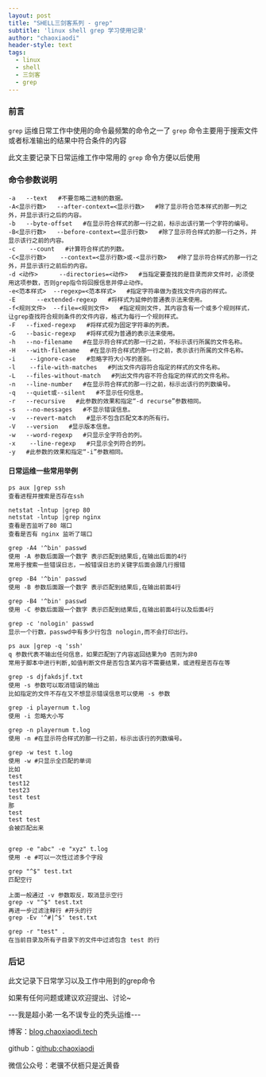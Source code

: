 ```yaml
---
layout: post
title: "SHELL三剑客系列 - grep"
subtitle: 'linux shell grep 学习使用记录'
author: "chaoxiaodi"
header-style: text
tags:
  - linux
  - shell
  - 三剑客
  - grep
---
```


### 前言

`grep` 运维日常工作中使用的命令最频繁的命令之一了
`grep` 命令主要用于搜索文件或者标准输出的结果中符合条件的内容

此文主要记录下日常运维工作中常用的 `grep` 命令方便以后使用

### 命令参数说明

    -a   --text   #不要忽略二进制的数据。
    -A<显示行数>   --after-context=<显示行数>   #除了显示符合范本样式的那一列之外，并显示该行之后的内容。
    -b   --byte-offset   #在显示符合样式的那一行之前，标示出该行第一个字符的编号。
    -B<显示行数>   --before-context=<显示行数>   #除了显示符合样式的那一行之外，并显示该行之前的内容。
    -c    --count   #计算符合样式的列数。
    -C<显示行数>    --context=<显示行数>或-<显示行数>   #除了显示符合样式的那一行之外，并显示该行之前后的内容。
    -d <动作>      --directories=<动作>   #当指定要查找的是目录而非文件时，必须使用这项参数，否则grep指令将回报信息并停止动作。
    -e<范本样式>  --regexp=<范本样式>   #指定字符串做为查找文件内容的样式。
    -E      --extended-regexp   #将样式为延伸的普通表示法来使用。
    -f<规则文件>  --file=<规则文件>   #指定规则文件，其内容含有一个或多个规则样式，让grep查找符合规则条件的文件内容，格式为每行一个规则样式。
    -F   --fixed-regexp   #将样式视为固定字符串的列表。
    -G   --basic-regexp   #将样式视为普通的表示法来使用。
    -h   --no-filename   #在显示符合样式的那一行之前，不标示该行所属的文件名称。
    -H   --with-filename   #在显示符合样式的那一行之前，表示该行所属的文件名称。
    -i    --ignore-case   #忽略字符大小写的差别。
    -l    --file-with-matches   #列出文件内容符合指定的样式的文件名称。
    -L   --files-without-match   #列出文件内容不符合指定的样式的文件名称。
    -n   --line-number   #在显示符合样式的那一行之前，标示出该行的列数编号。
    -q   --quiet或--silent   #不显示任何信息。
    -r   --recursive   #此参数的效果和指定“-d recurse”参数相同。
    -s   --no-messages   #不显示错误信息。
    -v   --revert-match   #显示不包含匹配文本的所有行。
    -V   --version   #显示版本信息。
    -w   --word-regexp   #只显示全字符合的列。
    -x    --line-regexp   #只显示全列符合的列。
    -y   #此参数的效果和指定“-i”参数相同。

#### 日常运维一些常用举例

    ps aux |grep ssh
    查看进程并搜索是否存在ssh
    
    netstat -lntup |grep 80      
    netstat -lntup |grep nginx
    查看是否监听了80 端口 
    查看是否有 nginx 监听了端口
    
    grep -A4 '^bin' passwd
    使用 -A 参数后面跟一个数字 表示匹配到结果后,在输出后面的4行
    常用于搜索一些错误日志，一般错误日志的关键字后面会跟几行报错
    
    grep -B4 '^bin' passwd
    使用 -B 参数后面跟一个数字 表示匹配到结果后,在输出前面4行
    
    grep -B4 '^bin' passwd
    使用 -C 参数后面跟一个数字 表示匹配到结果后,在输出前面4行以及后面4行
    
    grep -c 'nologin' passwd
    显示一个行数，passwd中有多少行包含 nologin,而不会打印出行。
    
    ps aux |grep -q 'ssh'
    q 参数代表不输出任何信息，如果匹配到了内容返回结果为0 否则为非0 
    常用于脚本中进行判断,如值判断文件是否包含某内容不需要结果，或进程是否存在等
    
    grep -s djfakdsjf.txt
    使用 -s 参数可以取消错误的输出
    比如指定的文件不存在又不想显示错误信息可以使用 -s 参数
    
    grep -i playernum t.log
    使用 -i 忽略大小写
    
    grep -n playernum t.log
    使用 -n #在显示符合样式的那一行之前，标示出该行的列数编号。
    
    grep -w test t.log
    使用 -w #只显示全匹配的单词
    比如
    test
    test12
    test23
    test test
    那
    test
    test test 
    会被匹配出来
    
    
    grep -e "abc" -e "xyz" t.log
    使用 -e #可以一次性过滤多个字段
    
    grep "^$" test.txt
    匹配空行
    
    上面一般通过 -v 参数取反，取消显示空行
    grep -v "^$" test.txt
    再进一步过滤注释行 #开头的行
    grep -Ev '^#|^$' test.txt
    
    grep -r "test" .
    在当前目录及所有子目录下的文件中过滤包含 test 的行
    
    

### 后记
此文记录下日常学习以及工作中用到的grep命令
    
如果有任何问题或建议欢迎提出、讨论~




---我是超小弟·一名不误专业的秃头运维---

博客：[blog.chaoxiaodi.tech](https://blog.chaoxiaodi.tech)

github：[github:chaoxiaodi](https://github.com/chaoxiaodi)

微信公众号：老骥不伏枥只是近黄昏
